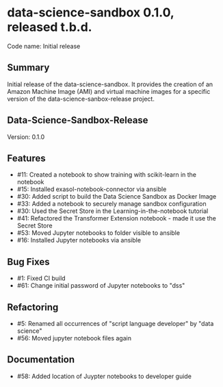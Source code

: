 # data-science-sandbox 0.1.0, released t.b.d.

Code name: Initial release

## Summary

Initial release of the data-science-sandbox. It provides the creation of an Amazon Machine Image (AMI) and virtual machine images for a specific version of the data-science-sanbox-release project.

## Data-Science-Sandbox-Release

Version: 0.1.0

## Features

* #11: Created a notebook to show training with scikit-learn in the notebook
* #15: Installed exasol-notebook-connector via ansible
* #30: Added script to build the Data Science Sandbox as Docker Image
* #33: Added a notebook to securely manage sandbox configuration
* #30: Used the Secret Store in the Learning-in-the-notebook tutorial
* #41: Refactored the Transformer Extension notebook - made it use the Secret Store
* #53: Moved Jupyter notebooks to folder visible to ansible
* #16: Installed Jupyter notebooks via ansible

## Bug Fixes

* #1: Fixed CI build
* #61: Change initial password of Jupyter notebooks to "dss"

## Refactoring

* #5: Renamed all occurrences of "script language developer" by "data science"
* #56: Moved jupyter notebook files again

## Documentation

* #58: Added location of Juypter notebooks to developer guide
